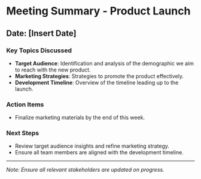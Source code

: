 # Meeting Summary - Product Launch

## Date: [Insert Date]

### Key Topics Discussed
- **Target Audience**: Identification and analysis of the demographic we aim to reach with the new product.
- **Marketing Strategies**: Strategies to promote the product effectively.
- **Development Timeline**: Overview of the timeline leading up to the launch.

### Action Items
- Finalize marketing materials by the end of this week. 

### Next Steps
- Review target audience insights and refine marketing strategy.
- Ensure all team members are aligned with the development timeline. 

--- 

*Note: Ensure all relevant stakeholders are updated on progress.*